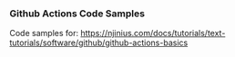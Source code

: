### Github Actions Code Samples
Code samples for: https://njinius.com/docs/tutorials/text-tutorials/software/github/github-actions-basics
